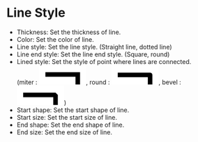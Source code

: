# Line Style

  - Thickness: Set the thickness of line.
  - Color: Set the color of line.
  - Line style: Set the line style. (Straight line, dotted line)
  - Line end style: Set the line end style. (Square, round)
  - Lined style: Set the style of point where lines are connected.  
    (miter : ![miter][miter], round : ![round][round], bevel : ![bevel][bevel])
  - Start shape: Set the start shape of line.
  - Start size: Set the start size of line.
  - End shape: Set the end shape of line.
  - End size: Set the end size of line.



[miter]: ../images/join-type-miter.png


[round]: ../images/join-type-round.png


[bevel]: ../images/join-type-bevel.png

